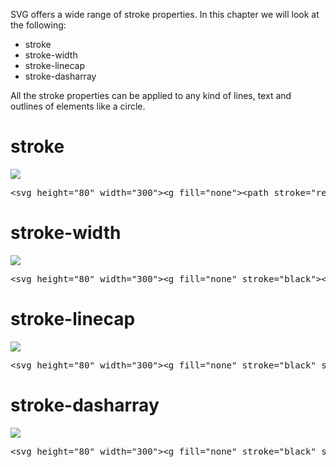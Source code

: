 SVG offers a wide range of stroke properties. In this chapter we will look at the following:
<ul>
  <li>stroke</li>
  <li>stroke-width</li>
  <li>stroke-linecap</li>
  <li>stroke-dasharray</li>
</ul>
All the stroke properties can be applied to any kind of lines, text and outlines of elements like a circle.
<h1>stroke</h1>
<img src="https://i.imgur.com/YXbEvTQ.png">
<pre>&lt;svg height="80" width="300"&gt;&lt;g fill="none"&gt;&lt;path stroke="red" d="M5 20 l215 0" /&gt;&lt;path stroke="black" d="M5 40 l215 0" /&gt;&lt;path stroke="blue" d="M5 60 l215 0" /&gt;&lt;/g&gt;&lt;/svg&gt;</pre>
<h1>stroke-width</h1>
<img src="https://i.imgur.com/Ilk7LcM.png">
<pre>&lt;svg height="80" width="300"&gt;&lt;g fill="none" stroke="black"&gt;&lt;path stroke-width="2" d="M5 20 l215 0" /&gt;&lt;path stroke-width="4" d="M5 40 l215 0" /&gt;&lt;path stroke-width="6" d="M5 60 l215 0" /&gt;&lt;/g&gt;&lt;/svg&gt;</pre>
<h1>stroke-linecap</h1>
<img src="https://i.imgur.com/sWHNCG9.png">
<pre>&lt;svg height="80" width="300"&gt;&lt;g fill="none" stroke="black" stroke-width="6"&gt;&lt;path stroke-linecap="butt" d="M5 20 l215 0" /&gt;&lt;path stroke-linecap="round" d="M5 40 l215 0" /&gt;&lt;path stroke-linecap="square" d="M5 60 l215 0" /&gt;&lt;/g&gt;&lt;/svg&gt;</pre>
<h1>stroke-dasharray</h1>
<img src="https://i.imgur.com/iix7IWL.png">
<pre>&lt;svg height="80" width="300"&gt;&lt;g fill="none" stroke="black" stroke-width="4"&gt;&lt;path stroke-dasharray="5,5" d="M5 20 l215 0" /&gt;&lt;path stroke-dasharray="10,10" d="M5 40 l215 0" /&gt;&lt;path stroke-dasharray="20,10,5,5,5,10" d="M5 60 l215 0" /&gt;&lt;/g&gt;&lt;/svg&gt;</pre>
